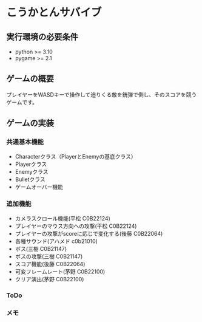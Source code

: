 # こうかとんサバイブ
## 実行環境の必要条件
* python >= 3.10
* pygame >= 2.1

## ゲームの概要
プレイヤーをWASDキーで操作して迫りくる敵を銃弾で倒し、そのスコアを競うゲームです。

## ゲームの実装

### 共通基本機能
* Characterクラス（PlayerとEnemyの基底クラス）
* Playerクラス
* Enemyクラス
* Bulletクラス
* ゲームオーバー機能

### 追加機能
* カメラスクロール機能(平松 C0B22124)
* プレイヤーのマウス方向への攻撃(平松 C0B22124)
* プレイヤーの攻撃がscoreに応じで変化する(後藤 C0B22064)
* 各種サウンド(アハメド c0b21010)
* ボス(三樹 C0B21147)
* ボスの攻撃(三樹 C0B21147)
* スコア機能(後藤 C0B22064)
* 可変フレームレート(茅野 C0B22100)
* クリア演出(茅野 C0B22100)
### ToDo

### メモ
